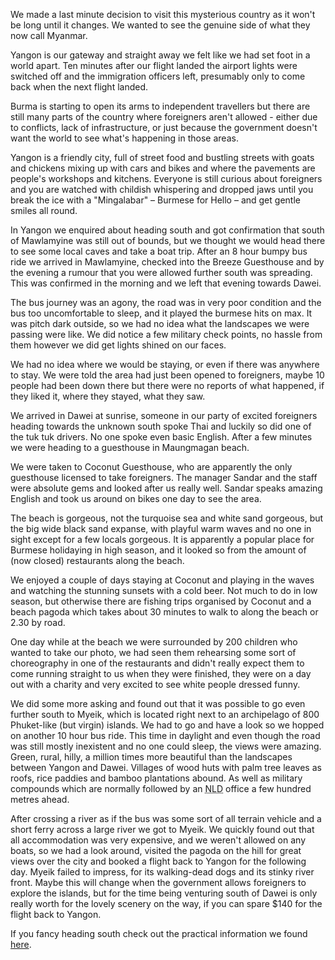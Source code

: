 We made a last minute decision to visit this mysterious country as it won't be long until it changes. We wanted to see the genuine side of what they now call Myanmar.

Yangon is our gateway and straight away we felt like we had set foot in a world apart. Ten minutes after our flight landed the airport lights were switched off and the immigration officers left, presumably only to come back when the next flight landed.

Burma is starting to open its arms to independent travellers but there are still many parts of the country where foreigners aren't allowed - either due to conflicts, lack of infrastructure, or just because the government doesn't want the world to see what's happening in those areas.

Yangon is a friendly city, full of street food and bustling streets with goats and chickens mixing up with cars and bikes and where the pavements are people's workshops and kitchens. Everyone is still curious about foreigners and you are watched with childish whispering and dropped jaws until you break the ice with a "Mingalabar" – Burmese for Hello – and get gentle smiles all round.

In Yangon we enquired about heading south and got confirmation that south of Mawlamyine was still out of bounds, but we thought we would head there to see some local caves and take a boat trip. After an 8 hour bumpy bus ride we arrived in Mawlamyine, checked into the Breeze Guesthouse and by the evening a rumour that you were allowed further south was spreading. This was confirmed in the morning and we left that evening towards Dawei.

The bus journey was an agony, the road was in very poor condition and the bus too uncomfortable to sleep, and it played the burmese hits on max. It was pitch dark outside, so we had no idea what the landscapes we were passing were like. We did notice a few military check points, no hassle from them however we did get lights shined on our faces.

We had no idea where we would be staying, or even if there was anywhere to stay. We were told the area had just been opened to foreigners, maybe 10 people had been down there but there were no reports of what happened, if they liked it, where they stayed, what they saw.

We arrived in Dawei at sunrise, someone in our party of excited foreigners heading towards the unknown south spoke Thai and luckily so did one of the tuk tuk drivers. No one spoke even basic English. After a few minutes we were heading to a guesthouse in Maungmagan beach.

We were taken to Coconut Guesthouse, who are apparently the only guesthouse licensed to take foreigners. The manager Sandar and the staff were absolute gems and looked after us really well. Sandar speaks amazing English and took us around on bikes one day to see the area.

The beach is gorgeous, not the turquoise sea and white sand gorgeous, but the big wide black sand expanse, with playful warm waves and no one in sight except for a few locals gorgeous. It is apparently a popular place for Burmese holidaying in high season, and it looked so from the amount of (now closed) restaurants along the beach.

We enjoyed a couple of days staying at Coconut and playing in the waves and watching the stunning sunsets with a cold beer. Not much to do in low season, but otherwise there are fishing trips organised by Coconut and a beach pagoda which takes about 30 minutes to walk to along the beach or 2.30 by road.

One day while at the beach we were surrounded by 200 children who wanted to take our photo, we had seen them rehearsing some sort of choreography in one of the restaurants and didn't really expect them to come running straight to us when they were finished, they were on a day out with a charity and very excited to see white people dressed funny.

We did some more asking and found out that it was possible to go even further south to Myeik, which is located right next to an archipelago of 800 Phuket-like (but virgin) islands. We had to go and have a look so we hopped on another 10 hour bus ride. This time in daylight and even though the road was still mostly inexistent and no one could sleep, the views were amazing. Green, rural, hilly, a million times more beautiful than the landscapes between Yangon and Dawei. Villages of wood huts with palm tree leaves as roofs, rice paddies and bamboo plantations abound. As well as military compounds which are normally followed by an <abbr class="initialism" title="National Leauge for Democracy">NLD</abbr> office a few hundred metres ahead.

After crossing a river as if the bus was some sort of all terrain vehicle and a short ferry across a large river we got to Myeik. We quickly found out that all accommodation was very expensive, and we weren't allowed on any boats, so we had a look around, visited the pagoda on the hill for great views over the city and booked a flight back to Yangon for the following day. Myeik failed to impress, for its walking-dead dogs and its stinky river front. Maybe this will change when the government allows foreigners to explore the islands, but for the time being venturing south of Dawei is only really worth for the lovely scenery on the way, if you can spare $140 for the flight back to Yangon.

If you fancy heading south check out the practical information we found [here](/travel-tips/myanmar/into-the-south/).